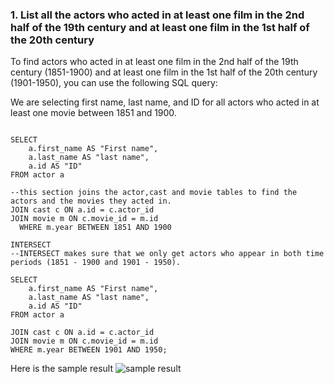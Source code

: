 ### 1. List all the actors who acted in at least one film in the 2nd half of the 19th century and at least one film in the 1st half of the 20th century

To find actors who acted in at least one film in the 2nd half of the 19th century (1851-1900) and at least one film in the 1st half of the 20th century (1901-1950), you can use the following SQL query:

We are selecting first name, last name, and ID for all actors who acted in at least one movie between 1851 and 1900.
```

SELECT
    a.first_name AS "First name", 
    a.last_name AS "last name", 
    a.id AS "ID"
FROM actor a

--this section joins the actor,cast and movie tables to find the actors and the movies they acted in. 
JOIN cast c ON a.id = c.actor_id
JOIN movie m ON c.movie_id = m.id
  WHERE m.year BETWEEN 1851 AND 1900

INTERSECT
--INTERSECT makes sure that we only get actors who appear in both time periods (1851 - 1900 and 1901 - 1950).

SELECT
    a.first_name AS "First name", 
    a.last_name AS "last name", 
    a.id AS "ID"
FROM actor a 

JOIN cast c ON a.id = c.actor_id
JOIN movie m ON c.movie_id = m.id
WHERE m.year BETWEEN 1901 AND 1950;
```
Here is the sample result 
![sample result](./Screenshots/question1)
